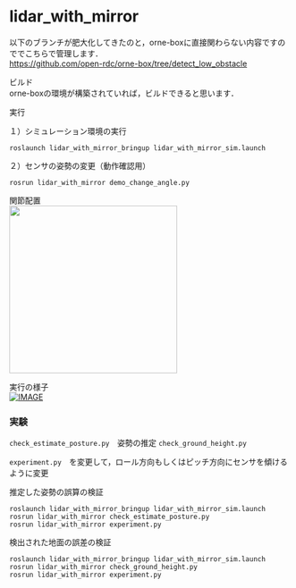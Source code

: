 # lidar_with_mirror

以下のブランチが肥大化してきたのと，orne-boxに直接関わらない内容ですのででこちらで管理します．  
https://github.com/open-rdc/orne-box/tree/detect_low_obstacle

ビルド  
orne-boxの環境が構築されていれば，ビルドできると思います．

実行  

１）シミュレーション環境の実行  
```
roslaunch lidar_with_mirror_bringup lidar_with_mirror_sim.launch
```

２）センサの姿勢の変更（動作確認用）  
```
rosrun lidar_with_mirror demo_change_angle.py
```

関節配置  
<img src="https://user-images.githubusercontent.com/5755200/191669025-2a382114-529b-44cf-bc44-abda95df3f5a.png" width="300">

実行の様子  
[![IMAGE](http://img.youtube.com/vi/xApM7J0YAwk/0.jpg)](https://youtu.be/xApM7J0YAwk)

### 実験

`check_estimate_posture.py`　姿勢の推定
`check_ground_height.py` 

`experiment.py`　を変更して，ロール方向もしくはピッチ方向にセンサを傾けるように変更

推定した姿勢の誤算の検証
```
roslaunch lidar_with_mirror_bringup lidar_with_mirror_sim.launch
rosrun lidar_with_mirror check_estimate_posture.py
rosrun lidar_with_mirror experiment.py
```

検出された地面の誤差の検証
```
roslaunch lidar_with_mirror_bringup lidar_with_mirror_sim.launch
rosrun lidar_with_mirror check_ground_height.py
rosrun lidar_with_mirror experiment.py
```
